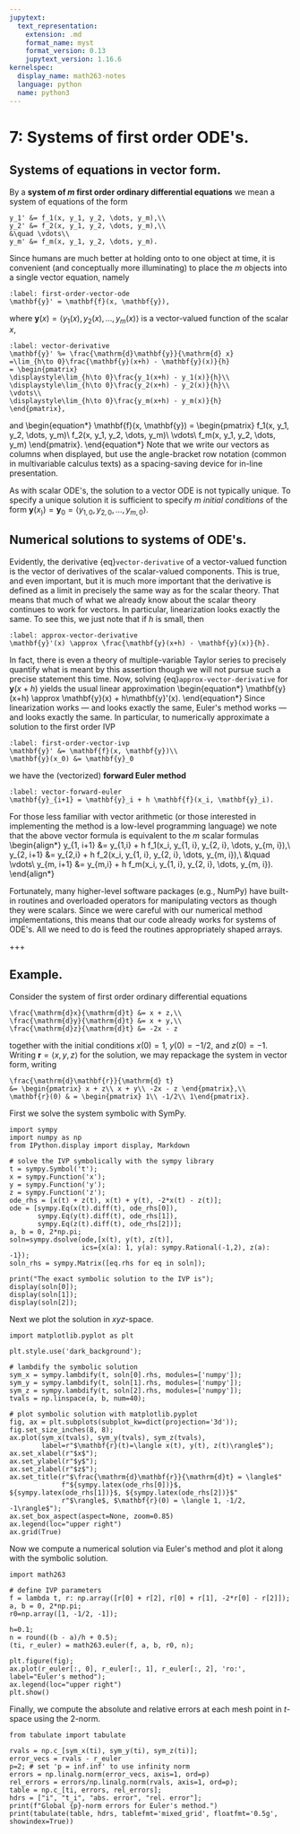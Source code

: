 ```yaml
---
jupytext:
  text_representation:
    extension: .md
    format_name: myst
    format_version: 0.13
    jupytext_version: 1.16.6
kernelspec:
  display_name: math263-notes
  language: python
  name: python3
---
```


# 7: Systems of first order ODE's.

## Systems of equations in vector form.

By a **system of $m$ first order ordinary differential equations** we mean a system of equations of the form
```{math}
y_1' &= f_1(x, y_1, y_2, \dots, y_m),\\
y_2' &= f_2(x, y_1, y_2, \dots, y_m),\\
&\quad \vdots\\
y_m' &= f_m(x, y_1, y_2, \dots, y_m).
```
Since humans are much better at holding onto to one object at time, it is convenient (and conceptually more illuminating) to place the $m$ objects into a single vector equation, namely
```{math}
:label: first-order-vector-ode
\mathbf{y}' = \mathbf{f}(x, \mathbf{y}),
```
where $\mathbf{y}(x) = \langle y_1(x), y_2(x), \dots, y_m(x)\rangle$ is a vector-valued function of the scalar $x$, 
```{math}
:label: vector-derivative
\mathbf{y}' %= \frac{\mathrm{d}\mathbf{y}}{\mathrm{d} x}
=\lim_{h\to 0}\frac{\mathbf{y}(x+h) - \mathbf{y}(x)}{h}
= \begin{pmatrix}
\displaystyle\lim_{h\to 0}\frac{y_1(x+h) - y_1(x)}{h}\\
\displaystyle\lim_{h\to 0}\frac{y_2(x+h) - y_2(x)}{h}\\
\vdots\\
\displaystyle\lim_{h\to 0}\frac{y_m(x+h) - y_m(x)}{h}
\end{pmatrix},
```
and 
\begin{equation*}
\mathbf{f}(x, \mathbf{y}) = 
\begin{pmatrix}
f_1(x, y_1, y_2, \dots, y_m)\\
f_2(x, y_1, y_2, \dots, y_m)\\
\vdots\\
f_m(x, y_1, y_2, \dots, y_m)
\end{pmatrix}.
\end{equation*}
Note that we write our vectors as columns when displayed, but use the angle-bracket row notation (common in multivariable calculus texts) as a spacing-saving device for in-line presentation.

As with scalar ODE's, the solution to a vector ODE is not typically unique.  To specify a unique solution it is sufficient to specify $m$ _initial conditions_ of the form $\mathbf{y}(x_)) = \mathbf{y}_0 = \langle y_{1,0}, y_{2,0}, \dots, y_{m,0}\rangle$.

## Numerical solutions to systems of ODE's.

Evidently, the derivative {eq}`vector-derivative` of a vector-valued function is the vector of derivatives of the scalar-valued components.  This is true, and even important, but it is much more important that the derivative is defined as a limit in precisely the same way as for the scalar theory.  That means that much of what we already know about the scalar theory continues to work for vectors.  In particular, linearization looks exactly the same.  To see this, we just note that if $h$ is small, then
```{math}
:label: approx-vector-derivative
\mathbf{y}'(x) \approx \frac{\mathbf{y}(x+h) - \mathbf{y}(x)}{h}.
```
In fact, there is even a theory of multiple-variable Taylor series to precisely quantify what is meant by this assertion though we will not pursue such a precise statement this time.
Now, solving {eq}`approx-vector-derivative` for $\mathbf{y}(x+h)$ yields the usual linear approximation
\begin{equation*}
\mathbf{y}(x+h) \approx \mathbf{y}(x) + h\mathbf{y}'(x).
\end{equation*}
Since linearization works — and looks exactly the same, Euler's method works — and looks exactly the same.  In particular, to numerically approximate a solution to the first order IVP
```{math}
:label: first-order-vector-ivp
\mathbf{y}' &= \mathbf{f}(x, \mathbf{y})\\
\mathbf{y}(x_0) &= \mathbf{y}_0
```
we have the (vectorized) **forward Euler method**
```{math}
:label: vector-forward-euler
\mathbf{y}_{i+1} = \mathbf{y}_i + h \mathbf{f}(x_i, \mathbf{y}_i).
```
For those less familiar with vector arithmetic (or those interested in implementing the method is a low-level programming language) we note that the above vector formula is equivalent to the $m$ scalar formulas
\begin{align*}
y_{1, i+1} &= y_{1,i} + h f_1(x_i, y_{1, i}, y_{2, i}, \dots, y_{m, i}),\\
y_{2, i+1} &= y_{2,i} + h f_2(x_i, y_{1, i}, y_{2, i}, \dots, y_{m, i}),\\
&\quad \vdots\\
y_{m, i+1} &= y_{m,i} + h f_m(x_i, y_{1, i}, y_{2, i}, \dots, y_{m, i}).
\end{align*}

Fortunately, many higher-level software packages (e.g., NumPy) have built-in routines and overloaded operators for manipulating vectors as though they were scalars.  Since we were careful with our numerical method implementations, this means that our code already works for systems of ODE's.  All we need to do is feed the routines appropriately shaped arrays.

+++

## Example.

Consider the system of first order ordinary differential equations
```{math}
\frac{\mathrm{d}x}{\mathrm{d}t} &= x + z,\\
\frac{\mathrm{d}y}{\mathrm{d}t} &= x + y,\\
\frac{\mathrm{d}z}{\mathrm{d}t} &= -2x - z
```
together with the initial conditions $x(0) = 1$, $y(0) = -1/2$, and $z(0) = -1$.
Writing $\mathbf r = \langle x, y, z\rangle$ for the solution, we may repackage the system in vector form, writing
```{math}
\frac{\mathrm{d}\mathbf{r}}{\mathrm{d} t} 
&= \begin{pmatrix} x + z\\ x + y\\ -2x - z \end{pmatrix},\\
\mathbf{r}(0) & = \begin{pmatrix} 1\\ -1/2\\ 1\end{pmatrix}.
```
First we solve the system symbolic with SymPy.

```{code-cell}
import sympy
import numpy as np
from IPython.display import display, Markdown

# solve the IVP symbolically with the sympy library
t = sympy.Symbol('t');
x = sympy.Function('x');
y = sympy.Function('y');
z = sympy.Function('z');
ode_rhs = [x(t) + z(t), x(t) + y(t), -2*x(t) - z(t)];
ode = [sympy.Eq(x(t).diff(t), ode_rhs[0]), 
       sympy.Eq(y(t).diff(t), ode_rhs[1]), 
       sympy.Eq(z(t).diff(t), ode_rhs[2])];
a, b = 0, 2*np.pi;
soln=sympy.dsolve(ode,[x(t), y(t), z(t)], 
                  ics={x(a): 1, y(a): sympy.Rational(-1,2), z(a): -1}); 
soln_rhs = sympy.Matrix([eq.rhs for eq in soln]);

print("The exact symbolic solution to the IVP is");
display(soln[0]);
display(soln[1]);
display(soln[2]);
```

Next we plot the solution in $xyz$-space.

```{code-cell}
import matplotlib.pyplot as plt

plt.style.use('dark_background');

# lambdify the symbolic solution
sym_x = sympy.lambdify(t, soln[0].rhs, modules=['numpy']);
sym_y = sympy.lambdify(t, soln[1].rhs, modules=['numpy']);
sym_z = sympy.lambdify(t, soln[2].rhs, modules=['numpy']);
tvals = np.linspace(a, b, num=40);

# plot symbolic solution with matplotlib.pyplot
fig, ax = plt.subplots(subplot_kw=dict(projection='3d'));
fig.set_size_inches(8, 8);
ax.plot(sym_x(tvals), sym_y(tvals), sym_z(tvals), 
        label=r"$\mathbf{r}(t)=\langle x(t), y(t), z(t)\rangle$");
ax.set_xlabel(r"$x$");
ax.set_ylabel(r"$y$");
ax.set_zlabel(r"$z$");
ax.set_title(r"$\frac{\mathrm{d}\mathbf{r}}{\mathrm{d}t} = \langle$" 
             f"${sympy.latex(ode_rhs[0])}$, ${sympy.latex(ode_rhs[1])}$, ${sympy.latex(ode_rhs[2])}$"
             r"$\rangle$, $\mathbf{r}(0) = \langle 1, -1/2, -1\rangle$");
ax.set_box_aspect(aspect=None, zoom=0.85)
ax.legend(loc="upper right")
ax.grid(True)
```

Now we compute a numerical solution via Euler's method and plot it along with the symbolic solution.

```{code-cell}
import math263

# define IVP parameters
f = lambda t, r: np.array([r[0] + r[2], r[0] + r[1], -2*r[0] - r[2]]);
a, b = 0, 2*np.pi;
r0=np.array([1, -1/2, -1]);

h=0.1;
n = round((b - a)/h + 0.5);
(ti, r_euler) = math263.euler(f, a, b, r0, n); 

plt.figure(fig);
ax.plot(r_euler[:, 0], r_euler[:, 1], r_euler[:, 2], 'ro:', label="Euler's method");
ax.legend(loc="upper right")
plt.show()
```

Finally, we compute the absolute and relative errors at each mesh point in $t$-space using the $2$-norm.

```{code-cell}
from tabulate import tabulate

rvals = np.c_[sym_x(ti), sym_y(ti), sym_z(ti)];
error_vecs = rvals - r_euler
p=2; # set 'p = inf.inf' to use infinity norm
errors = np.linalg.norm(error_vecs, axis=1, ord=p) 
rel_errors = errors/np.linalg.norm(rvals, axis=1, ord=p);
table = np.c_[ti, errors, rel_errors];
hdrs = ["i", "t_i", "abs. error", "rel. error"];
print(f"Global {p}-norm errors for Euler's method.")
print(tabulate(table, hdrs, tablefmt='mixed_grid', floatfmt='0.5g', showindex=True))
```
